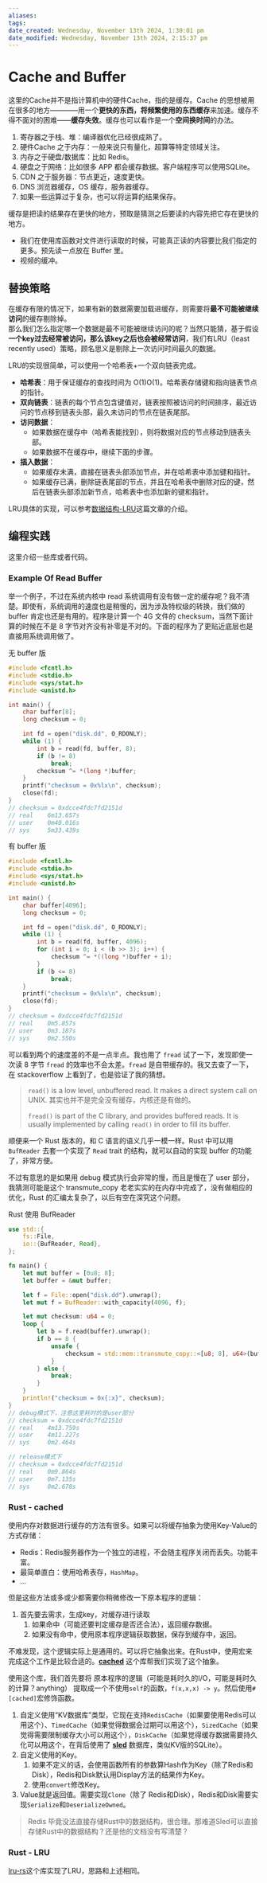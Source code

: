 ```yaml
---
aliases: 
tags: 
date_created: Wednesday, November 13th 2024, 1:30:01 pm
date_modified: Wednesday, November 13th 2024, 2:15:37 pm
---
```


# Cache and Buffer

这里的Cache并不是指计算机中的硬件Cache，指的是缓存。Cache 的思想被用在很多的地方————用一个**更快的东西，将频繁使用的东西缓存**来加速。缓存不得不面对的困难——**缓存失效**。缓存也可以看作是一个**空间换时间**的办法。

1. 寄存器之于栈、堆：编译器优化已经很成熟了。
2. 硬件Cache 之于内存：一般来说只有量化，超算等特定领域关注。
3. 内存之于硬盘/数据库：比如 Redis。
4. 硬盘之于网络：比如很多 APP 都会缓存数据。客户端程序可以使用SQLite。
5. CDN 之于服务器：节点更近，速度更快。
6. DNS 浏览器缓存，OS 缓存，服务器缓存。
7. 如果一些运算过于复杂，也可以将运算的结果保存。

缓存是把读的结果存在更快的地方，预取是猜测之后要读的内容先把它存在更快的地方。

- 我们在使用库函数对文件进行读取的时候，可能真正读的内容要比我们指定的更多。预先读一点放在 Buffer 里。
- 视频的缓冲。

## 替换策略

在缓存有限的情况下，如果有新的数据需要加载进缓存，则需要将**最不可能被继续访问**的缓存剔除掉。  
那么我们怎么指定哪一个数据是最不可能被继续访问的呢？当然只能猜，基于假设 **一个key过去经常被访问，那么该key之后也会被经常访问**，我们有LRU（least recently used）策略，顾名思义是剔除上一次访问时间最久的数据。

LRU的实现很简单，可以使用一个哈希表+一个双向链表完成。

- **哈希表**：用于保证缓存的查找时间为 O(1)O(1)。哈希表存储键和指向链表节点的指针。
- **双向链表**：链表的每个节点包含键值对，链表按照被访问的时间排序，最近访问的节点移到链表头部，最久未访问的节点在链表尾部。
- **访问数据**：
    - 如果数据在缓存中（哈希表能找到），则将数据对应的节点移动到链表头部。
    - 如果数据不在缓存中，继续下面的步骤。
- **插入数据**：
    - 如果缓存未满，直接在链表头部添加节点，并在哈希表中添加键和指针。
    - 如果缓存已满，删除链表尾部的节点，并且在哈希表中删除对应的键，然后在链表头部添加新节点，哈希表中也添加新的键和指针。

LRU具体的实现，可以参考[数据结构-LRU](../../基础知识/数据结构与算法/LRU.md)这篇文章的介绍。

## 编程实践

这里介绍一些库或者代码。

### Example Of Read Buffer

举一个例子，不过在系统内核中 read 系统调用有没有做一定的缓存呢？我不清楚。即使有，系统调用的速度也是稍慢的，因为涉及特权级的转换，我们做的 buffer 肯定也还是有用的。程序是计算一个 4G 文件的 checksum，当然下面计算的时候在不是 8 字节对齐没有补零是不对的。下面的程序为了更贴近底层也是直接用系统调用做了。

无 buffer 版

```c
#include <fcntl.h>
#include <stdio.h>
#include <sys/stat.h>
#include <unistd.h>

int main() {
    char buffer[8];
    long checksum = 0;

    int fd = open("disk.dd", O_RDONLY);
    while (1) {
        int b = read(fd, buffer, 8);
        if (b != 8)
            break;
        checksum ^= *(long *)buffer;
    }
    printf("checksum = 0x%lx\n", checksum);
    close(fd);
}
// checksum = 0xdcce4fdc7fd2151d
// real    6m13.657s
// user    0m40.016s
// sys     5m33.439s
```

有 buffer 版

```c
#include <fcntl.h>
#include <stdio.h>
#include <sys/stat.h>
#include <unistd.h>

int main() {
    char buffer[4096];
    long checksum = 0;

    int fd = open("disk.dd", O_RDONLY);
    while (1) {
        int b = read(fd, buffer, 4096);
        for (int i = 0; i < (b >> 3); i++) {
            checksum ^= *((long *)buffer + i);
        }
        if (b <= 8)
            break;
    }
    printf("checksum = 0x%lx\n", checksum);
    close(fd);
}
// checksum = 0xdcce4fdc7fd2151d
// real    0m5.857s
// user    0m3.187s
// sys     0m2.550s
```

可以看到两个的速度差的不是一点半点。我也用了 `fread` 试了一下，发现即使一次读 8 字节 `fread` 的效率也不会太差。`fread` 是自带缓存的。我又去查了一下，在 stackoverflow 上看到了，也是验证了我的猜想。

> `read()` is a low level, unbuffered read. It makes a direct system call on UNIX. 其实也并不是完全没有缓存，内核还是有做的。
> 
> `fread()` is part of the C library, and provides buffered reads. It is usually implemented by calling `read()` in order to fill its buffer.

顺便来一个 Rust 版本的，和 C 语言的语义几乎一模一样。Rust 中可以用 `BufReader` 去套一个实现了 `Read` trait 的结构，就可以自动的实现 buffer 的功能了，非常方便。

不过有意思的是如果用 debug 模式执行会非常的慢，而且是慢在了 user 部分，我猜测可能是这个 transmute_copy 老老实实的在内存中完成了，没有做相应的优化，Rust 的汇编太复杂了，以后有空在深究这个问题。

Rust 使用 BufReader

```rust
use std::{
    fs::File,
    io::{BufReader, Read},
};

fn main() {
    let mut buffer = [0u8; 8];
    let buffer = &mut buffer;

    let f = File::open("disk.dd").unwrap();
    let mut f = BufReader::with_capacity(4096, f);

    let mut checksum: u64 = 0;
    loop {
        let b = f.read(buffer).unwrap();
        if b == 8 {
            unsafe {
                checksum = std::mem::transmute_copy::<[u8; 8], u64>(buffer) ^ checksum;
            }
        } else {
            break;
        }
    }
    println!("checksum = 0x{:x}", checksum);
}
// debug模式下，注意这里耗时的是user部分
// checksum = 0xdcce4fdc7fd2151d
// real    4m13.759s
// user    4m11.227s
// sys     0m2.464s

// release模式下
// checksum = 0xdcce4fdc7fd2151d
// real    0m9.864s
// user    0m7.135s
// sys     0m2.678s
```

### Rust - cached

使用内存对数据进行缓存的方法有很多。如果可以将缓存抽象为使用Key-Value的方式存储：

- Redis：Redis服务器作为一个独立的进程，不会随主程序关闭而丢失。功能丰富。
- 最简单直白：使用哈希表存，`HashMap`。
- ...

但是这些方法或多或少都需要你稍微修改一下原本程序的逻辑：

1. 首先要去需求，生成key，对缓存进行读取
    1. 如果命中（可能还要判定缓存是否还合法），返回缓存数据。
    2. 如果没有命中，使用原本程序逻辑获取数据，保存到缓存中，返回。

不难发现，这个逻辑实际上是通用的。可以将它抽象出来。在Rust中，使用宏来完成这个工作是比较合适的。**[cached](https://github.com/jaemk/cached)** 这个库帮我们实现了这个抽象。

使用这个库，我们首先要将 原本程序的逻辑（可能是耗时久的I/O，可能是耗时久的计算？anything） 提取成一个不使用`self`的函数，`f(x,x,x) -> y`。然后使用`#[cached]`宏修饰函数。

1. 自定义使用“KV数据库”类型，它现在支持`RedisCache`（如果要使用Redis可以用这个）、`TimedCache`（如果觉得数据会过期可以用这个），`SizedCache`（如果觉得需要限制缓存大小可以用这个），`DiskCache`（如果觉得缓存数据需要持久化可以用这个，在背后使用了 **[sled](https://github.com/spacejam/sled)** 数据库，类似KV版的SQLite）。
2. 自定义使用的Key。
    1. 如果不定义的话，会使用函数所有的参数算Hash作为Key（除了Redis和Disk），Redis和Disk默认用Display方法的结果作为Key。
    2. 使用`convert`修改Key。
3. Value就是返回值。需要实现`Clone`（除了 Redis和Disk），Redis和Disk需要实现`Serialize`和`DeserializeOwned`。

> Redis 毕竟没法直接存储Rust中的数据结构，很合理。那难道Sled可以直接存储Rust中的数据结构？还是他的文档没有写清楚？

### Rust - LRU

[lru-rs](https://github.com/jeromefroe/lru-rs)这个库实现了LRU，思路和上述相同。
